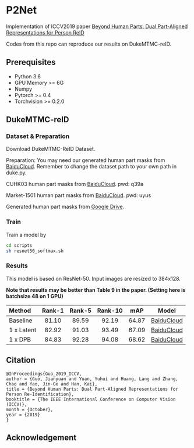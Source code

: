 # P2Net
  Implementation of ICCV2019 paper [Beyond Human Parts: Dual Part-Aligned Representations for Person ReID](https://arxiv.org/pdf/1910.10111.pdf)

Codes from this repo can reproduce our results on DukeMTMC-reID.

## Prerequisites

- Python 3.6
- GPU Memory >= 6G
- Numpy
- Pytorch >= 0.4
- Torchvision >= 0.2.0

## DukeMTMC-reID

### Dataset & Preparation
Download DukeMTMC-ReID Dataset.

Preparation: You may need our generated human part masks from [BaiduCloud](https://pan.baidu.com/s/18IIrRSnRN97mC8IShlmXwQ).
Remember to change the dataset path to your own path in duke.py.

CUHK03 human part masks from [BaiduCloud](https://pan.baidu.com/s/123ps1dHowd_17tL1dyrPjw). pwd: q39a

Market-1501 human part masks from [BaiduCloud](https://pan.baidu.com/s/1ikHvcjDLEhDqyKsq0c81RA). pwd: uyus

Generated human part masks from [Google Drive](https://drive.google.com/drive/folders/1iGZkYxoJA7dgmFcGTV6oPltV9vNK7ao_?usp=sharing).


### Train
Train a model by
```bash
cd scripts
sh resnet50_softmax.sh
```

### Results

This model is based on ResNet-50. Input images are resized to 384x128.

**Note that results may be better than Table 9 in the paper. (Setting here is batchsize 48 on 1 GPU)**

| Method | Rank-1 | Rank-5 | Rank-10 | mAP | Model |
| :----- | :-----: | :-----: | :-----: | :-----: | :-----: |
| Baseline | 81.10 | 89.59 | 92.19 | 64.87 |[BaiduCloud](https://pan.baidu.com/s/1JZ_fHiqXjNDtWearwEIQ3Q) |
|1 x Latent | 82.92 | 91.03 | 93.49 | 67.09 |[BaiduCloud](https://pan.baidu.com/s/1rvPB_-hOB8huqWTJuBDYSw) |
|1 x DPB | 84.83 | 92.28 | 94.08 | 68.62 |[BaiduCloud](https://pan.baidu.com/s/1BSb51t8iIihyzKAyLcOgLQ) |

## Citation
```
@InProceedings{Guo_2019_ICCV,
author = {Guo, Jianyuan and Yuan, Yuhui and Huang, Lang and Zhang, Chao and Yao, Jin-Ge and Han, Kai},
title = {Beyond Human Parts: Dual Part-Aligned Representations for Person Re-Identification},
booktitle = {The IEEE International Conference on Computer Vision (ICCV)},
month = {October},
year = {2019}
}
```

## Acknowledgement
